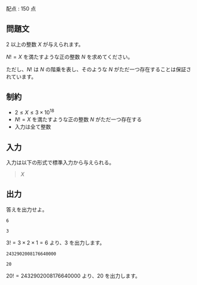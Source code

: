 配点 : $150$ 点

## 問題文

$2$ 以上の整数 $X$ が与えられます。

$N!=X$ を満たすような正の整数 $N$ を求めてください。

ただし、$N!$ は $N$ の階乗を表し、そのような $N$ がただ一つ存在することは保証されています。

## 制約

- $2 \leq X \leq 3 \times 10^{18}$
- $N!=X$ を満たすような正の整数 $N$ がただ一つ存在する
- 入力は全て整数

## 入力

入力は以下の形式で標準入力から与えられる。

> $X$

## 出力

答えを出力せよ。

```input1
6
```

```output1
3
```

$3!=3\times2\times1=6$ より、$3$ を出力します。

```input2
2432902008176640000
```

```output2
20
```

$20!=2432902008176640000$ より、$20$ を出力します。